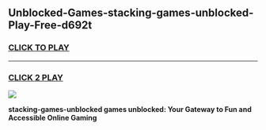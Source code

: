 
## Unblocked-Games-stacking-games-unblocked-Play-Free-d692t
<h3>
<a href="https://premium76.site?title=stacking-games-unblocked&ref=21A">CLICK TO PLAY</a></h3>
<hr>

<h3>
<a href="https://premium76.site?title=stacking-games-unblocked&ref=21A">CLICK 2 PLAY</a>
  
</h3>

<a href="https://premium76.site?title=stacking-games-unblocked&ref=21A"><img src="https://clearcache.store/games.png"></a>


**stacking-games-unblocked games unblocked: Your Gateway to Fun and Accessible Online Gaming**
